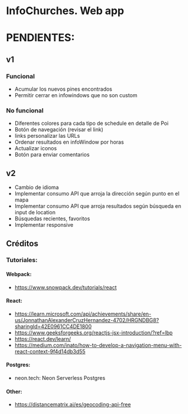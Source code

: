 # InfoChurches. Web app


# PENDIENTES:

## v1

### Funcional
- Acumular los nuevos pines encontrados
- Permitir cerrar en infowindows que no son custom

### No funcional
- Diferentes colores para cada tipo de schedule en detalle de Poi
- Botón de navegación (revisar el link)
- links personalizar las URLs
- Ordenar resultados en infoWindow por horas
- Actualizar iconos
- Botón para enviar comentarios

## v2
- Cambio de idioma
- Implementar consumo API que arroja la dirección según punto en el mapa
- Implementar consumo API que arroja resultados según búsqueda en input de location
- Búsquedas recientes, favoritos
- Implementar responsive






## Créditos

### Tutoriales:

#### Webpack:
- https://www.snowpack.dev/tutorials/react

#### React:
- https://learn.microsoft.com/api/achievements/share/en-us/JonnathanAlexanderCruzHernandez-4702/HRGNDBG8?sharingId=42E0961CC4DE1800
- https://www.geeksforgeeks.org/reactjs-jsx-introduction/?ref=lbp
- https://react.dev/learn/
- https://medium.com/inato/how-to-develop-a-navigation-menu-with-react-context-9f4d14db3d55

#### Postgres:
- neon.tech: Neon Serverless Postgres

#### Other: 
- https://distancematrix.ai/es/geocoding-api-free
